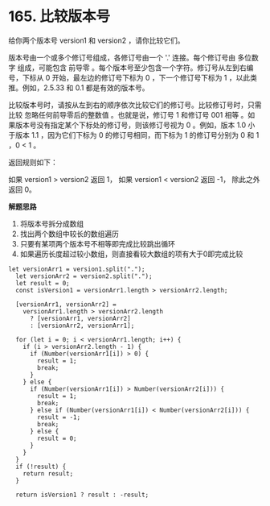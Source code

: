# 165. 比较版本号

给你两个版本号 version1 和 version2 ，请你比较它们。

版本号由一个或多个修订号组成，各修订号由一个 '.' 连接。每个修订号由 多位数字 组成，可能包含 前导零 。每个版本号至少包含一个字符。修订号从左到右编号，下标从 0 开始，最左边的修订号下标为 0 ，下一个修订号下标为 1 ，以此类推。例如，2.5.33 和 0.1 都是有效的版本号。

比较版本号时，请按从左到右的顺序依次比较它们的修订号。比较修订号时，只需比较 忽略任何前导零后的整数值 。也就是说，修订号 1 和修订号 001 相等 。如果版本号没有指定某个下标处的修订号，则该修订号视为 0 。例如，版本 1.0 小于版本 1.1 ，因为它们下标为 0 的修订号相同，而下标为 1 的修订号分别为 0 和 1 ，0 < 1 。

返回规则如下：

如果 version1 > version2 返回 1，
如果 version1 < version2 返回 -1，
除此之外返回 0。

**解题思路**
1. 将版本号拆分成数组
2. 找出两个数组中较长的数组遍历
3. 只要有某项两个版本号不相等即完成比较跳出循环
4. 如果遍历长度超过较小数组，则直接看较大数组的项有大于0即完成比较
```
let versionArr1 = version1.split(".");
  let versionArr2 = version2.split(".");
  let result = 0;
  const isVersion1 = versionArr1.length > versionArr2.length;

  [versionArr1, versionArr2] =
    versionArr1.length > versionArr2.length
      ? [versionArr1, versionArr2]
      : [versionArr2, versionArr1];

  for (let i = 0; i < versionArr1.length; i++) {
    if (i > versionArr2.length - 1) {
      if (Number(versionArr1[i]) > 0) {
        result = 1;
        break;
      }
    } else {
      if (Number(versionArr1[i]) > Number(versionArr2[i])) {
        result = 1;
        break;
      } else if (Number(versionArr1[i]) < Number(versionArr2[i])) {
        result = -1;
        break;
      } else {
        result = 0;
      }
    }
  }
  if (!result) {
    return result;
  }

  return isVersion1 ? result : -result;
```
